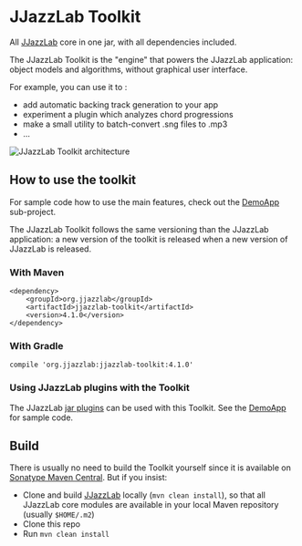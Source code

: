 # JJazzLab Toolkit

All [JJazzLab](https://github.com/jjazzboss/JJazzLab) core in one jar, with all dependencies included.

The JJazzLab Toolkit is the "engine" that powers the JJazzLab application: object models and algorithms, without graphical user interface.

For example, you can use it to :

- add automatic backing track generation to your app
- experiment a plugin which analyzes chord progressions
- make a small utility to batch-convert .sng files to .mp3 
- ...

![JJazzLab Toolkit architecture](https://github.com/jjazzboss/JJazzLab/blob/master/graphics/JJazzLab-Core-blocks.png)


## How to use the toolkit

For sample code how to use the main features, check out the [DemoApp](https://github.com/jjazzboss/JJazzLabToolkit/tree/main/DemoApp) sub-project.

The JJazzLab Toolkit follows the same versioning than the JJazzLab application: a new version of the toolkit is released when a new version of JJazzLab is released.

### With Maven
```
<dependency>
    <groupId>org.jjazzlab</groupId>
    <artifactId>jjazzlab-toolkit</artifactId>
    <version>4.1.0</version>
</dependency>
```

### With Gradle
```
compile 'org.jjazzlab:jjazzlab-toolkit:4.1.0'
```

### Using JJazzLab plugins with the Toolkit

The JJazzLab [jar plugins](https://github.com/jjazzboss/JJazzLabJarPlugins) can be used with this Toolkit. See the [DemoApp](https://github.com/jjazzboss/JJazzLabToolkit/tree/main/DemoApp) for sample code.

## Build

There is usually no need to build the Toolkit yourself since it is available on [Sonatype Maven Central](https://central.sonatype.com). But if you insist:
 
- Clone and build [JJazzLab](https://github.com/jjazzboss/JJazzLab) locally (`mvn clean install`), so that all JJazzLab core modules are available in your local Maven repository (usually `$HOME/.m2`)
- Clone this repo 
- Run `mvn clean install`
